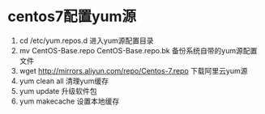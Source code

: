# centos7配置yum源
1. cd /etc/yum.repos.d  进入yum源配置目录
2. mv CentOS-Base.repo CentOS-Base.repo.bk 备份系统自带的yum源配置文件
3. wget http://mirrors.aliyun.com/repo/Centos-7.repo  下载阿里云yum源
4. yum clean all  清理yum缓存
5. yum update 升级软件包
6. yum makecache 设置本地缓存